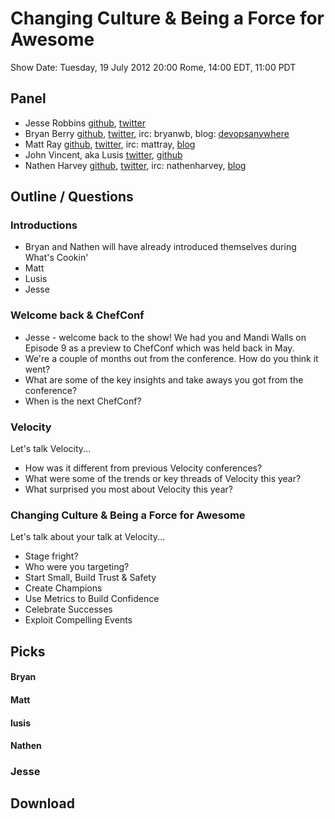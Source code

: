 Changing Culture & Being a Force for Awesome
============================================

Show Date:  Tuesday, 19 July 2012 20:00 Rome, 14:00 EDT, 11:00 PDT

Panel<a name="panel"></a>
-----

* Jesse Robbins [github](https://github.com/jesserobbins), [twitter](https://twitter.com/jesserobbins)
* Bryan Berry [github](http://github.com/bryanwb), [twitter](http://twitter.com/bryanwb), irc: bryanwb, blog: [devopsanywhere](http://devopsanywhere.blogspot.com)
* Matt Ray [github](http://github.com/mattray), [twitter](http://twitter.com/mattray), irc: mattray, [blog](http://www.leastresistance.net/)
* John Vincent, aka Lusis [twitter](https://twitter.com/#!/lusis), [github](https://github.com/lusis    )
* Nathen Harvey [github](http://github.com/nathenharvey), [twitter](http://twitter.com/nathenharvey), irc: nathenharvey, [blog](http://nathenharvey.com)

Outline / Questions 
-------------------

### Introductions
* Bryan and Nathen will have already introduced themselves during What's Cookin'
* Matt
* Lusis
* Jesse

### Welcome back & ChefConf

* Jesse - welcome back to the show!  We had you and Mandi Walls on Episode 9 as a preview to ChefConf which was held back in May.
* We're a couple of months out from the conference.  How do you think it went?
* What are some of the key insights and take aways you got from the conference?
* When is the next ChefConf?

### Velocity
Let's talk Velocity...

* How was it different from previous Velocity conferences?
* What were some of the trends or key threads of Velocity this year?
* What surprised you most about Velocity this year?

### Changing Culture & Being a Force for Awesome

Let's talk about your talk at Velocity...

* Stage fright? 
* Who were you targeting?
* Start Small, Build Trust & Safety
* Create Champions
* Use Metrics to Build Confidence
* Celebrate Successes
* Exploit Compelling Events


Picks<a name="picks"></a>
-----

#### Bryan  

#### Matt  

#### lusis  

#### Nathen

### Jesse

Download
--------
